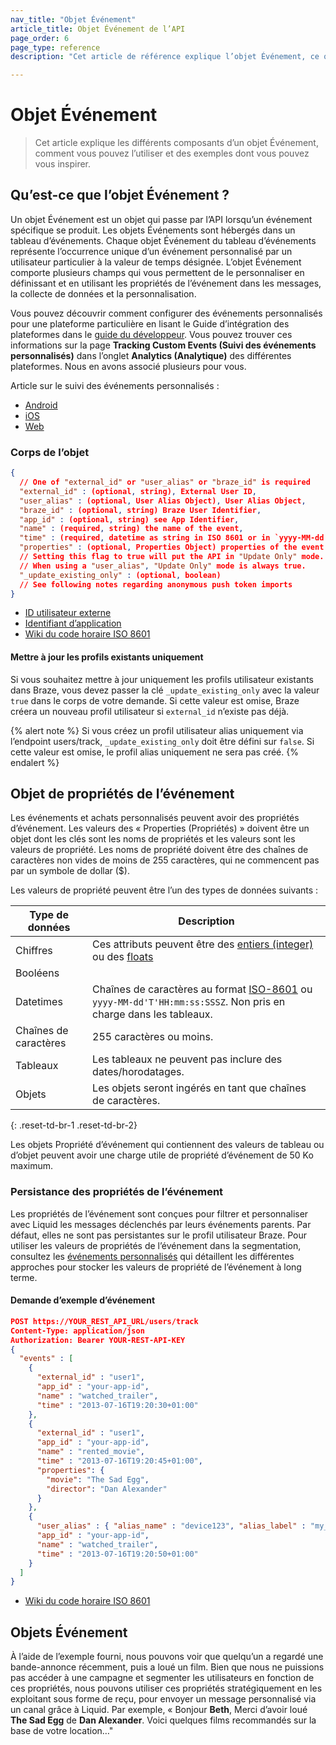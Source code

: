 ```yaml
---
nav_title: "Objet Événement"
article_title: Objet Événement de l’API
page_order: 6
page_type: reference
description: "Cet article de référence explique l’objet Événement, ce qu’il est et en quoi il est essentiel dans les stratégies de campagne basées sur les événements."

---
```


# Objet Événement

> Cet article explique les différents composants d’un objet Événement, comment vous pouvez l’utiliser et des exemples dont vous pouvez vous inspirer.

## Qu’est-ce que l’objet Événement ?

Un objet Événement est un objet qui passe par l’API lorsqu’un événement spécifique se produit. Les objets Événements sont hébergés dans un tableau d’événements. Chaque objet Événement du tableau d’événements représente l’occurrence unique d’un événement personnalisé par un utilisateur particulier à la valeur de temps désignée. L’objet Événement comporte plusieurs champs qui vous permettent de le personnaliser en définissant et en utilisant les propriétés de l’événement dans les messages, la collecte de données et la personnalisation.

Vous pouvez découvrir comment configurer des événements personnalisés pour une plateforme particulière en lisant le Guide d’intégration des plateformes dans le [guide du développeur][1]. Vous pouvez trouver ces informations sur la page **Tracking Custom Events (Suivi des événements personnalisés)** dans l’onglet **Analytics (Analytique)** des différentes plateformes. Nous en avons associé plusieurs pour vous.

Article sur le suivi des événements personnalisés :

- [Android][2]
- [iOS][3]
- [Web][4]

### Corps de l’objet

```json
{
  // One of "external_id" or "user_alias" or "braze_id" is required
  "external_id" : (optional, string), External User ID,
  "user_alias" : (optional, User Alias Object), User Alias Object,
  "braze_id" : (optional, string) Braze User Identifier,
  "app_id" : (optional, string) see App Identifier,
  "name" : (required, string) the name of the event,
  "time" : (required, datetime as string in ISO 8601 or in `yyyy-MM-dd'T'HH:mm:ss:SSSZ` format),
  "properties" : (optional, Properties Object) properties of the event
  // Setting this flag to true will put the API in "Update Only" mode.
  // When using a "user_alias", "Update Only" mode is always true.
  "_update_existing_only" : (optional, boolean)
  // See following notes regarding anonymous push token imports
}
```

- [ID utilisateur externe][23]
- [Identifiant d’application][21]
- [Wiki du code horaire ISO 8601][22]

#### Mettre à jour les profils existants uniquement

Si vous souhaitez mettre à jour uniquement les profils utilisateur existants dans Braze, vous devez passer la clé `_update_existing_only` avec la valeur `true` dans le corps de votre demande. Si cette valeur est omise, Braze créera un nouveau profil utilisateur si `external_id` n’existe pas déjà.

{% alert note %}
Si vous créez un profil utilisateur alias uniquement via l’endpoint users/track, `_update_existing_only` doit être défini sur `false`. Si cette valeur est omise, le profil alias uniquement ne sera pas créé.
{% endalert %}

## Objet de propriétés de l’événement
Les événements et achats personnalisés peuvent avoir des propriétés d’événement. Les valeurs des « Properties (Propriétés) » doivent être un objet dont les clés sont les noms de propriétés et les valeurs sont les valeurs de propriété. Les noms de propriété doivent être des chaînes de caractères non vides de moins de 255 caractères, qui ne commencent pas par un symbole de dollar ($).

Les valeurs de propriété peuvent être l’un des types de données suivants :

| Type de données | Description |
| --- | --- |
| Chiffres | Ces attributs peuvent être des [entiers (integer)](https://en.wikipedia.org/wiki/Integer) ou des [floats ](https://en.wikipedia.org/wiki/Floating-point_arithmetic) |
| Booléens |  |
| Datetimes | Chaînes de caractères au format [ISO-8601](https://en.wikipedia.org/wiki/ISO_8601) ou `yyyy-MM-dd'T'HH:mm:ss:SSSZ`. Non pris en charge dans les tableaux. |
| Chaînes de caractères | 255 caractères ou moins. |
| Tableaux | Les tableaux ne peuvent pas inclure des dates/horodatages. |
| Objets | Les objets seront ingérés en tant que chaînes de caractères. |
{: .reset-td-br-1 .reset-td-br-2}

Les objets Propriété d’événement qui contiennent des valeurs de tableau ou d’objet peuvent avoir une charge utile de propriété d’événement de 50 Ko maximum.

### Persistance des propriétés de l’événement
Les propriétés de l’événement sont conçues pour filtrer et personnaliser avec Liquid les messages déclenchés par leurs événements parents. Par défaut, elles ne sont pas persistantes sur le profil utilisateur Braze. Pour utiliser les valeurs de propriétés de l’événement dans la segmentation, consultez les [événements personnalisés][5] qui détaillent les différentes approches pour stocker les valeurs de propriété de l’événement à long terme.

#### Demande d’exemple d’événement

```json
POST https://YOUR_REST_API_URL/users/track
Content-Type: application/json
Authorization: Bearer YOUR-REST-API-KEY
{
  "events" : [
    {
      "external_id" : "user1",
      "app_id" : "your-app-id",
      "name" : "watched_trailer",
      "time" : "2013-07-16T19:20:30+01:00"
    },
    {
      "external_id" : "user1",
      "app_id" : "your-app-id",
      "name" : "rented_movie",
      "time" : "2013-07-16T19:20:45+01:00",
      "properties": {
        "movie": "The Sad Egg",
        "director": "Dan Alexander"
      }
    },
    {
      "user_alias" : { "alias_name" : "device123", "alias_label" : "my_device_identifier"},
      "app_id" : "your-app-id",
      "name" : "watched_trailer",
      "time" : "2013-07-16T19:20:50+01:00"
    }
  ]
}
```
- [Wiki du code horaire ISO 8601][19]

## Objets Événement

À l’aide de l’exemple fourni, nous pouvons voir que quelqu’un a regardé une bande-annonce récemment, puis a loué un film. Bien que nous ne puissions pas accéder à une campagne et segmenter les utilisateurs en fonction de ces propriétés, nous pouvons utiliser ces propriétés stratégiquement en les exploitant sous forme de reçu, pour envoyer un message personnalisé via un canal grâce à Liquid. Par exemple, « Bonjour **Beth**, Merci d’avoir loué **The Sad Egg** de **Dan Alexander**. Voici quelques films recommandés sur la base de votre location…"


[1]: {{site.baseurl}}/developer_guide/home/
[2]: {{site.baseurl}}/developer_guide/platform_integration_guides/android/analytics/tracking_custom_events/
[3]: {{site.baseurl}}/developer_guide/platform_integration_guides/ios/analytics/tracking_custom_events/
[4]: {{site.baseurl}}/developer_guide/platform_integration_guides/web/analytics/tracking_custom_events/
[5]: {{site.baseurl}}/user_guide/data_and_analytics/custom_data/custom_events/
[19]: http://en.wikipedia.org/wiki/ISO_8601 "ISO 8601 Time Code Wiki"
[21]: {{site.baseurl}}/api/api_key/#the-app-identifier-api-key
[22]: https://en.wikipedia.org/wiki/ISO_8601 "ISO 8601 Time Code"
[23]: {{site.baseurl}}/api/basics/#external-user-id-explanation